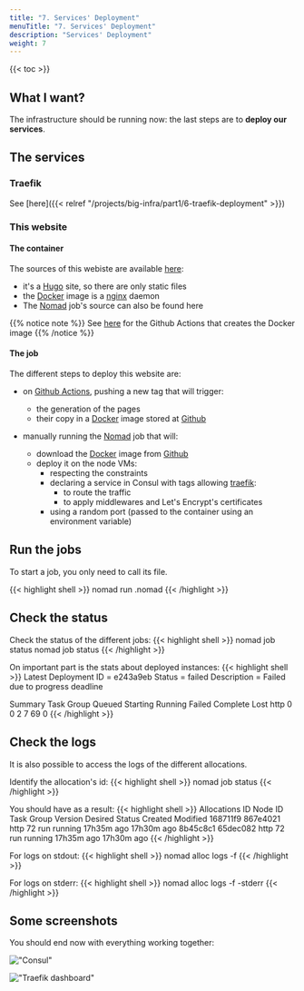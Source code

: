 ```yaml
---
title: "7. Services' Deployment"
menuTitle: "7. Services' Deployment"
description: "Services' Deployment"
weight: 7
---
```


{{< toc >}}

## What I want?

The infrastructure should be running now: the last steps are to **deploy our services**.

## The services

### Traefik

See [here]({{< relref "/projects/big-infra/part1/6-traefik-deployment" >}})

### This website

#### The container

The sources of this webiste are available [here](https://github.com/tristan-weil/www-t18s):
- it's a [Hugo](http://gohugo.io/) site, so there are only static files
- the [Docker](https://www.docker.com/) image is a [nginx](https://nginx.org/) daemon
- The [Nomad](https://www.nomadproject.io/) job's source can also be found here

{{% notice note %}}
See [here](https://github.com/tristan-weil/www-t18s/actions) for the Github Actions that creates the Docker image
{{% /notice %}}

#### The job

The different steps to deploy this website are:
- on [Github Actions]((https://github.com/tristan-weil/www-t18s/actions)), pushing a new tag that will trigger:
    - the generation of the pages
    - their copy in a [Docker](https://www.docker.com/) image stored at 
    [Github](https://github.com/users/tristan-weil/packages/container/package/www-t18s%2Fnginx)

- manually running the [Nomad](https://www.nomadproject.io/) job that will:
    - download the [Docker](https://www.docker.com/) image from 
    [Github](https://github.com/users/tristan-weil/packages/container/package/www-t18s%2Fnginx)
    - deploy it on the node VMs:
        - respecting the constraints
        - declaring a service in Consul with tags allowing [traefik](https://www.traefik.io/):
            - to route the traffic
            - to apply middlewares and Let's Encrypt's certificates
        - using a random port (passed to the container using an environment variable)    

## Run the jobs

To start a job, you only need to call its file.

{{< highlight shell >}}
nomad run <job name>.nomad
{{< /highlight >}}

## Check the status

Check the status of the different jobs:
{{< highlight shell >}}
nomad job status
nomad job status <job name>
{{< /highlight >}}

On important part is the stats about deployed instances:
{{< highlight shell >}}
Latest Deployment
ID          = e243a9eb
Status      = failed
Description = Failed due to progress deadline

Summary
Task Group  Queued  Starting  Running  Failed  Complete  Lost
http        0       0         2        7       69        0
{{< /highlight >}}

## Check the logs

It is also possible to access the logs of the different allocations.

Identify the allocation's id:
{{< highlight shell >}}
nomad job status <job name>
{{< /highlight >}}

You should have as a result:
{{< highlight shell >}}
Allocations
ID        Node ID   Task Group  Version  Desired  Status   Created     Modified
168711f9  867e4021  http        72       run      running  17h35m ago  17h30m ago
8b45c8c1  65dec082  http        72       run      running  17h35m ago  17h30m ago
{{< /highlight >}}

For logs on stdout:
{{< highlight shell >}}
nomad alloc logs -f <alloc id>
{{< /highlight >}}

For logs on stderr:
{{< highlight shell >}}
nomad alloc logs -f -stderr <alloc id>
{{< /highlight >}}

## Some screenshots

You should end now with everything working together:

!["Consul"](/images/projects/bi/consul.png)

!["Traefik dashboard"](/images/projects/bi/traefik_dashboard.png)
